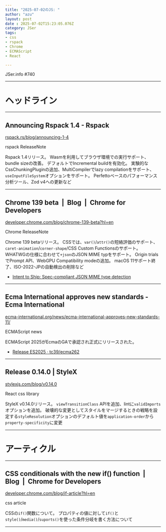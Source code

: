 ```yaml
---
title: "2025-07-02のJS: "
author: "azu"
layout: post
date : 2025-07-02T15:23:05.076Z
category: JSer
tags:
- css
- rspack
- Chrome
- ECMAScript
- React

---
```


JSer.info #740

----

<h1 class="site-genre">ヘッドライン</h1>

----

## Announcing Rspack 1.4 - Rspack
[rspack.rs/blog/announcing-1-4](https://rspack.rs/blog/announcing-1-4 "Announcing Rspack 1.4 - Rspack")
<p class="jser-tags jser-tag-icon"><span class="jser-tag">rspack</span> <span class="jser-tag">ReleaseNote</span></p>

Rspack 1.4リリース。
Wasmを利用してブラウザ環境での実行サポート、bundle sizeの改善。
デフォルトでIncremental buildを有効化。
実験的なCssChunkingPluginの追加、MultiCompilerでlazy compilationをサポート、`useInputFileSystem`オプションをサポート。
Perfettoベースのパフォーマンス分析ツール、Zod v4への更新など


----

## Chrome 139 beta  |  Blog  |  Chrome for Developers
[developer.chrome.com/blog/chrome-139-beta?hl&#x3D;en](https://developer.chrome.com/blog/chrome-139-beta?hl=en "Chrome 139 beta  |  Blog  |  Chrome for Developers")
<p class="jser-tags jser-tag-icon"><span class="jser-tag">Chrome</span> <span class="jser-tag">ReleaseNote</span></p>

Chrome 139 betaリリース。
CSSでは、`var()`/`attr()`の短絡評価のサポート、`caret-animation`/`corner-shape`/CSS Custom Functionsのサポート。
WHATWGの仕様に合わせて`+json`のJSON MIME typをサポート。
Origin trialsでPrompt API、WebGPU Compatibility modeの追加。
macOS 11サポート終了、ISO-2022-JPの自動検出の削除など

- [Intent to Ship: Spec-compliant JSON MIME type detection](https://groups.google.com/a/chromium.org/g/blink-dev/c/-lZFLXH7_Y8/m/ZzgLXc91AQAJ "Intent to Ship: Spec-compliant JSON MIME type detection")

----

## Ecma International approves new standards - Ecma International
[ecma-international.org/news/ecma-international-approves-new-standards-11/](https://ecma-international.org/news/ecma-international-approves-new-standards-11/ "Ecma International approves new standards - Ecma International")
<p class="jser-tags jser-tag-icon"><span class="jser-tag">ECMAScript</span> <span class="jser-tag">news</span></p>

ECMAScript 2025がEcmaのGAで承認され正式にリリースされた。

- [Release ES2025 · tc39/ecma262](https://github.com/tc39/ecma262/releases/tag/es2025 "Release ES2025 · tc39/ecma262")

----

## Release 0.14.0 | StyleX
[stylexjs.com/blog/v0.14.0](https://stylexjs.com/blog/v0.14.0 "Release 0.14.0 | StyleX")
<p class="jser-tags jser-tag-icon"><span class="jser-tag">React</span> <span class="jser-tag">css</span> <span class="jser-tag">library</span></p>

StyleX v0.14.0リリース。
`viewTransitionClass` APIを追加、lintに`validImports`オプションを追加。
破壊的な変更としてスタイルをマージするときの戦略を設定する`styleResolution`オプションのデフォルト値を`application-order`から`property-specificity`に変更


----
<h1 class="site-genre">アーティクル</h1>

----

## CSS conditionals with the new if() function  |  Blog  |  Chrome for Developers
[developer.chrome.com/blog/if-article?hl&#x3D;en](https://developer.chrome.com/blog/if-article?hl=en "CSS conditionals with the new if() function  |  Blog  |  Chrome for Developers")
<p class="jser-tags jser-tag-icon"><span class="jser-tag">css</span> <span class="jser-tag">article</span></p>

CSSの`if()`関数について。
プロパティの値に対して`if()`と`style()`/`media()`/`suports()`を使った条件分岐を書く方法について


----
